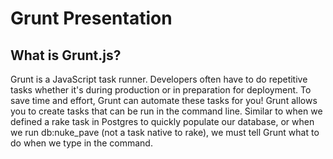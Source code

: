 # Grunt Presentation

## What is Grunt.js?

Grunt is a JavaScript task runner.  Developers often have to do repetitive tasks
whether it's during production or in preparation for deployment.  To save time
and effort, Grunt can automate these tasks for you!  Grunt allows you to create
tasks that can be run in the command line.  Similar to when we defined a rake
task in Postgres to quickly populate our database, or when we run db:nuke_pave
(not a task native to rake), we must tell Grunt what to do when we type in the
command.
